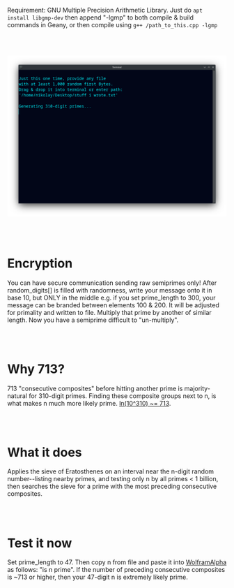 Requirement: GNU Multiple Precision Arithmetic Library.
Just do ```apt install libgmp-dev``` then append "-lgmp" to both compile & build
commands in Geany, or then compile using ```g++ /path_to_this.cpp -lgmp```

<br>
<br>

<p align="center">
  <img src="https://raw.githubusercontent.com/compromise-evident/ProximitySieve/main/Other/Terminal_7a2edfe8e17abb7037dd336b87d2d2c2e0d86d8ed5b2ef4b57d117c8a77fed0b.png">
</p>

<br>
<br>

# Encryption

You can have secure communication sending raw semiprimes only!
After random_digits[] is filled with randomness, write your message
onto it in base 10, but ONLY in the middle e.g. if you set prime_length to 300,
your message can be branded between elements 100 & 200. It will be adjusted for
primality and written to file. Multiply that prime by another of similar length.
Now you have a semiprime difficult to "un-multiply".

<br>
<br>

# Why 713?

713 "consecutive composites" before hitting another prime is
majority-natural for 310-digit primes. Finding these composite
groups next to n, is what makes n much more likely prime.
[ln(10^310) ~= 713](https://www.wolframalpha.com/input?i=natural+log+of+%2810%5E310%29).

<br>
<br>

# What it does

Applies the sieve of Eratosthenes on an  interval near the n-digit
random number--listing nearby primes, and testing only n by all primes < 1 billion,
then searches the sieve for a prime with the most preceding consecutive composites.

<br>
<br>

# Test it now

Set prime_length to 47.
Then copy n from file and paste it into [WolframAlpha](https://www.wolframalpha.com/)
as follows: "is n prime". If the number of preceding consecutive composites
is ~713 or higher, then your 47-digit n is extremely likely prime.
